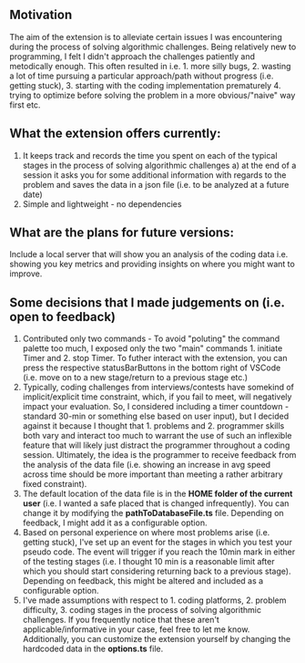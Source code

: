 ## Motivation

The aim of the extension is to alleviate certain issues I was encountering during the process of solving algorithmic challenges. Being relatively new to programming, I felt I didn't approach the challenges patiently and metodically enough. This often resulted in i.e. 1. more silly bugs, 2. wasting a lot of time pursuing a particular approach/path without progress (i.e. getting stuck), 3. starting with the coding implementation prematurely 4. trying to optimize before solving the problem in a more obvious/"naive" way first etc.

## What the extension offers currently:

1. It keeps track and records the time you spent on each of the typical stages in the process of solving algorithmic challenges
   a) at the end of a session it asks you for some additional information with regards to the problem and saves the data in a json file (i.e. to be analyzed at a future date)
2. Simple and lightweight - no dependencies

## What are the plans for future versions:

Include a local server that will show you an analysis of the coding data i.e. showing you key metrics and providing insights on where you might want to improve.

## Some decisions that I made judgements on (i.e. open to feedback)

1. Contributed only two commands - To avoid "poluting" the command palette too much, I exposed only the two "main" commands 1. initiate Timer and 2. stop Timer. To futher interact with the extension, you can press the respective statusBarButtons in the bottom right of VSCode (i.e. move on to a new stage/return to a previous stage etc.)
2. Typically, coding challenges from interviews/contests have somekind of implicit/explicit time constraint, which, if you fail to meet, will negatively impact your evaluation. So, I considered including a timer countdown - standard 30-min or something else based on user input), but I decided against it because I thought that 1. problems and 2. programmer skills both vary and interact too much to warrant the use of such an inflexible feature that will likely just distract the programmer throughout a coding session. Ultimately, the idea is the programmer to receive feedback from the analysis of the data file (i.e. showing an increase in avg speed across time should be more important than meeting a rather arbitrary fixed constraint).
3. The default location of the data file is in the **HOME folder of the current user** (i.e. I wanted a safe placed that is changed infrequently). You can change it by modifying the **pathToDatabaseFile.ts** file. Depending on feedback, I might add it as a configurable option.
4. Based on personal experience on where most problems arise (i.e. getting stuck), I've set up an event for the stages in which you test your pseudo code. The event will trigger if you reach the 10min mark in either of the testing stages (i.e. I thought 10 min is a reasonable limit after which you should start considering returning back to a previous stage). Depending on feedback, this might be altered and included as a configurable option.
5. I've made assumptions with respect to 1. coding platforms, 2. problem difficulty, 3. coding stages in the process of solving algorithmic challenges. If you frequently notice that these aren't applicable/informative in your case, feel free to let me know. Additionally, you can customize the extension yourself by changing the hardcoded data in the **options.ts** file.
